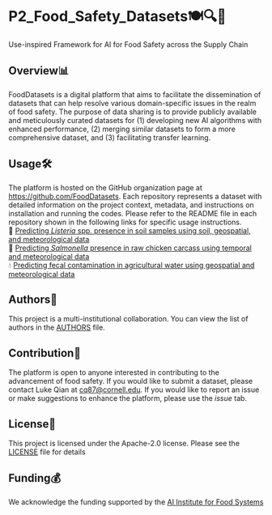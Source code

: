 # P2_Food_Safety_Datasets🍽️🔍🦠
Use-inspired Framework for AI for Food Safety across the Supply Chain

## Overview📊
FoodDatasets is a digital platform that aims to facilitate the dissemination of datasets that 
can help resolve various domain-specific issues in the realm of food safety. The purpose of data 
sharing is to provide publicly available and meticulously curated datasets for (1) developing new AI 
algorithms with enhanced performance, (2) merging similar datasets to form a more comprehensive dataset, 
and (3) facilitating transfer learning. 

## Usage🛠️
The platform is hosted on the GitHub organization page at https://github.com/FoodDatasets.
Each repository represents a dataset with detailed information on the project context, metadata, and instructions on installation
and running the codes. Please refer to the README file in each repository shown in the following links for specific usage instructions.<br>
🌱 [Predicting *Listeria* spp. presence in soil samples using soil, geospatial, and meteorological data](https://github.com/FoodDatasets/ListeriaFoodEnvironment)<br>
🐔 [Predicting *Salmonella* presence in raw chicken carcass using temporal and meteorological data](https://github.com/FoodDatasets/RawChickenCarcasses) <br>
💧 [Predicting fecal contamination in agricultural water using geospatial and meteorological data](https://github.com/FoodDatasets/Environmental-Factors-Water-Quality-Analysis)

## Authors👥
This project is a multi-institutional collaboration. You can view the list of authors in the [AUTHORS](https://github.com/AI-Institute-Food-Systems/P2_Food_Safety_Datasets/blob/main/AUTHORS.md) file.

## Contribution🤝
The platform is open to anyone interested in contributing to the advancement of food safety. If you would like
to submit a dataset, please contact Luke Qian at cq87@cornell.edu. If you would like to report an issue or make suggestions
to enhance the platform, please use the *issue* tab. 

## License📄
This project is licensed under the Apache-2.0 license. Please see the [LICENSE](https://github.com/AI-Institute-Food-Systems/P2_Food_Safety_Datasets/blob/main/LICENSE) file for details

## Funding💰
We acknowledge the funding supported by the [AI Institute for Food Systems](https://aifs.ucdavis.edu/)
